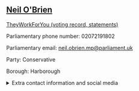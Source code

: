 ## <a href="https://members.parliament.uk/member/4679/contact">Neil O'Brien</a>

<a href="https://www.theyworkforyou.com/mp/25679/neil_o%27brien/harborough">TheyWorkForYou (voting record, statements)</a> 

Parliamentary phone number: 02072191802 

Parliamentary email: neil.obrien.mp@parliament.uk 

Party: Conservative 

Borough: Harborough 

<details><summary>Extra contact information and social media</summary> 
<li>Website: https://www.neilobrien.org.uk/</li>
<li>Twitter: https://twitter.com/NeilDotObrien</li>
<li>Constituency office phone number:</li>
<li>Constituency office email:</li>
<li>Facebook: https://www.facebook.com/neil4harborough/</li>
<li>Instagram:</li>
<li>Youtube:</li>
<li>Linkedin:</li>
<li>Government department phone number:</li>
<li>Government department email:</li>
<li>Threads:</li>
<li>Party office phone number:</li>
<li>Party office email:</li>
<li>Tiktok:</li>
</details>